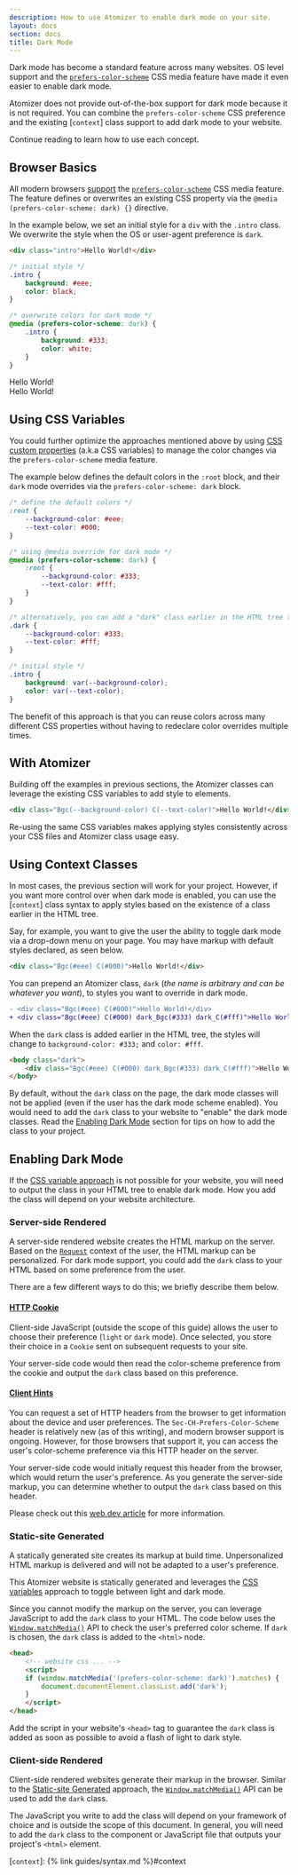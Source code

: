 ```yaml
---
description: How to use Atomizer to enable dark mode on your site.
layout: docs
section: docs
title: Dark Mode
---
```


Dark mode has become a standard feature across many websites. OS level support and the [`prefers-color-scheme`] CSS media feature have made it even easier to enable dark mode.

Atomizer does not provide out-of-the-box support for dark mode because it is not required. You can combine the `prefers-color-scheme` CSS preference and the existing [`context`] class support to add dark mode to your website.

Continue reading to learn how to use each concept.

## Browser Basics

All modern browsers [support](https://caniuse.com/prefers-color-scheme) the [`prefers-color-scheme`] CSS media feature. The feature defines or overwrites an existing CSS property via the `@media (prefers-color-scheme: dark) {}` directive.

In the example below, we set an initial style for a `div` with the `.intro` class. We overwrite the style when the OS or user-agent preference is `dark`.

```html
<div class="intro">Hello World!</div>
```

```css
/* initial style */
.intro {
    background: #eee;
    color: black;
}

/* overwrite colors for dark mode */
@media (prefers-color-scheme: dark) {
    .intro {
        background: #333;
        color: white;
    }
}
```

<div class="D(g) Gtc(twoColEvenGrid) Gp(20px)">
    <div class="Bgc(#eee) C(#000) P(10px) Bdrs(10px)">Hello World!</div>
    <div class="Bgc(#333) C(#fff) P(10px) Bdrs(10px)">Hello World!</div>
</div>

## Using CSS Variables

You could further optimize the approaches mentioned above by using [CSS custom properties](https://developer.mozilla.org/en-US/docs/Web/CSS/Using_CSS_custom_properties) (a.k.a CSS variables) to manage the color changes via the `prefers-color-scheme` media feature.

The example below defines the default colors in the `:root` block, and their `dark` mode overrides via the `prefers-color-scheme: dark` block.

```css
/* define the default colors */
:root {
    --background-color: #eee;
    --text-color: #000;
}

/* using @media override for dark mode */
@media (prefers-color-scheme: dark) {
    :root {
        --background-color: #333;
        --text-color: #fff;
    }
}

/* alternatively, you can add a "dark" class earlier in the HTML tree to overwrite the variables for dark mode */
.dark {
    --background-color: #333;
    --text-color: #fff;
}

/* initial style */
.intro {
    background: var(--background-color);
    color: var(--text-color);
}
```

The benefit of this approach is that you can reuse colors across many different CSS properties without having to redeclare color overrides multiple times.

## With Atomizer

Building off the examples in previous sections, the Atomizer classes can leverage the existing CSS variables to add style to elements.

```html
<div class="Bgc(--background-color) C(--text-color)">Hello World!</div>
```

Re-using the same CSS variables makes applying styles consistently across your CSS files and Atomizer class usage easy.

## Using Context Classes

In most cases, the previous section will work for your project. However, if you want more control over when dark mode is enabled, you can use the [`context`] class syntax to apply styles based on the existence of a class earlier in the HTML tree.

Say, for example, you want to give the user the ability to toggle dark mode via a drop-down menu on your page. You may have markup with default styles declared, as seen below.

```html
<div class="Bgc(#eee) C(#000)">Hello World!</div>
```

You can prepend an Atomizer class, `dark` (_the name is arbitrary and can be whatever you want_), to styles you want to override in dark mode.

```diff
- <div class="Bgc(#eee) C(#000)">Hello World!</div>
+ <div class="Bgc(#eee) C(#000) dark_Bgc(#333) dark_C(#fff)">Hello World!</div>
```

When the `dark` class is added earlier in the HTML tree, the styles will change to `background-color: #333;` and `color: #fff`.

```html
<body class="dark">
    <div class="Bgc(#eee) C(#000) dark_Bgc(#333) dark_C(#fff)">Hello World!</div>
</body>
```

<p class="noteBox info">By default, without the <code>dark</code> class on the page, the dark mode classes will not be applied (even if the user has the dark mode scheme enabled). You would need to add the <code>dark</code> class to your website to "enable" the dark mode classes. Read the <a href="#enabling-dark-mode">Enabling Dark Mode</a> section for tips on how to add the class to your project.</p>

## Enabling Dark Mode

If the [CSS variable approach](#optimizing-with-css-variables) is not possible for your website, you will need to output the class in your HTML tree to enable dark mode. How you add the class will depend on your website architecture.

### Server-side Rendered

A server-side rendered website creates the HTML markup on the server. Based on the [`Request`] context of the user, the HTML markup can be personalized. For dark mode support, you could add the `dark` class to your HTML based on some preference from the user.

There are a few different ways to do this; we briefly describe them below.

#### [HTTP Cookie](https://developer.mozilla.org/en-US/docs/Web/HTTP/Cookies)

Client-side JavaScript (outside the scope of this guide) allows the user to choose their preference (`light` or `dark` mode). Once selected, you store their choice in a `Cookie` sent on subsequent requests to your site.

Your server-side code would then read the color-scheme preference from the cookie and output the `dark` class based on this preference.

#### [Client Hints](https://developer.mozilla.org/en-US/docs/Web/HTTP/Client_hints)

You can request a set of HTTP headers from the browser to get information about the device and user preferences. The `Sec-CH-Prefers-Color-Scheme` header is relatively new (as of this writing), and modern browser support is ongoing. However, for those browsers that support it, you can access the user's color-scheme preference via this HTTP header on the server.

Your server-side code would initially request this header from the browser, which would return the user's preference. As you generate the server-side markup, you can determine whether to output the `dark` class based on this header.

Please check out this [web.dev article](https://web.dev/user-preference-media-features-headers/) for more information.

### Static-site Generated

A statically generated site creates its markup at build time. Unpersonalized HTML markup is delivered and will not be adapted to a user's preference.

<p class="noteBox info">This Atomizer website is statically generated and leverages the <a href="#optimizing-with-css-variables">CSS variables</a> approach to toggle between light and dark mode.</p>

Since you cannot modify the markup on the server, you can leverage JavaScript to add the `dark` class to your HTML. The code below uses the [`Window.matchMedia()`] API to check the user's preferred color scheme. If `dark` is chosen, the `dark` class is added to the `<html>` node.

```html
<head>
    <!-- website css ... -->
    <script>
    if (window.matchMedia('(prefers-color-scheme: dark)').matches) {
        document.documentElement.classList.add('dark');
    }
    </script>
</head>
```

Add the script in your website's `<head>` tag to guarantee the `dark` class is added as soon as possible to avoid a flash of light to dark style.

### Client-side Rendered

Client-side rendered websites generate their markup in the browser. Similar to the [Static-site Generated](#static-site-generated) approach, the [`Window.matchMedia()`] API can be used to add the `dark` class.

The JavaScript you write to add the class will depend on your framework of choice and is outside the scope of this document. In general, you will need to add the `dark` class to the component or JavaScript file that outputs your project's `<html>` element.

[`prefers-color-scheme`]: https://developer.mozilla.org/en-US/docs/Web/CSS/@media/prefers-color-scheme

[`context`]: {% link guides/syntax.md %}#context

[`window.matchmedia()`]: https://developer.mozilla.org/en-US/docs/Web/API/Window/matchMedia
[`request`]: https://developer.mozilla.org/en-US/docs/Web/API/Request
